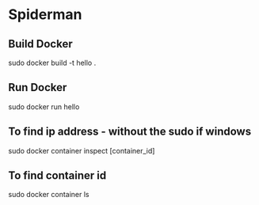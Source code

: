 # Spiderman

## Build Docker
sudo docker build -t hello .

## Run Docker
sudo docker run hello 

## To find ip address - without the sudo if windows
sudo docker container inspect [container_id]

## To find container id
sudo docker container ls
